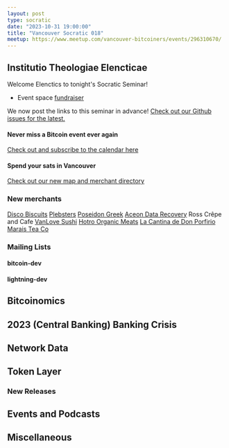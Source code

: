 ```yaml
---
layout: post
type: socratic
date: "2023-10-31 19:00:00"
title: "Vancouver Socratic 018"
meetup: https://www.meetup.com/vancouver-bitcoiners/events/296310670/
---
```


## Institutio Theologiae Elencticae

Welcome Elenctics to tonight's Socratic Seminar!

- Event space [fundraiser](https://we.encrypt.cash/apps/4T7y3AJbaF8ka28Bdgkqh8fqdpvC/crowdfund)

We now post the links to this seminar in advance! [Check out our Github issues for the latest.](https://github.com/VancouverBitdevs/VancouverBitdevs.github.io/issues)

#### Never miss a Bitcoin event ever again

[Check out and subscribe to the calendar here](/calendar)

#### Spend your sats in Vancouver

[Check out our new map and merchant directory](/map)
### New merchants
[Disco Biscuits](https://discobiscuits.ca/)
[Plebsters](https://plebsters.com/)
[Poseidon Greek](https://poseidonrestaurant.ca/)
[Aceon Data Recovery](https://www.aceondatarecovery.com/)
Ross Crêpe and Cafe
[VanLove Sushi](https://vanlove.ca/)
[Hotro Organic Meats](https://hotro.ca/)
[La Cantina de Don Porfirio](https://www.instagram.com/donporfiriovan)
[Marais Tea Co](https://maraisteaco.com/)


<!-- ### Today's talk -->

### Mailing Lists

#### bitcoin-dev



#### lightning-dev



<!-- #### dlc-dev -->

<!-- #### nostr-dev -->



<!-- #### Optech -->



## Bitcoinomics



## 2023 (Central Banking) Banking Crisis



## Network Data

<!-- ## Research -->

<!-- ## InfoSec -->

## Token Layer



### New Releases




## Events and Podcasts




## Miscellaneous




